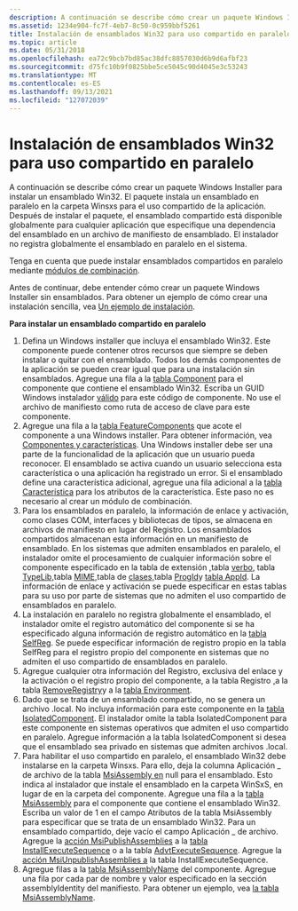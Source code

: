 ```yaml
---
description: A continuación se describe cómo crear un paquete Windows Installer para instalar un ensamblado Win32.
ms.assetid: 1234e904-fc7f-4eb7-8c50-0c959bbf5261
title: Instalación de ensamblados Win32 para uso compartido en paralelo
ms.topic: article
ms.date: 05/31/2018
ms.openlocfilehash: ea72c9bcb7bd85ac38dfc8857030d6b9d6afbf23
ms.sourcegitcommit: d75fc10b9f0825bbe5ce5045c90d4045e3c53243
ms.translationtype: MT
ms.contentlocale: es-ES
ms.lasthandoff: 09/13/2021
ms.locfileid: "127072039"
---
```

# <a name="installing-win32-assemblies-for-side-by-side-sharing"></a>Instalación de ensamblados Win32 para uso compartido en paralelo

A continuación se describe cómo crear un paquete Windows Installer para instalar un ensamblado Win32. El paquete instala un ensamblado en paralelo en la carpeta Winsxs para el uso compartido de la aplicación. Después de instalar el paquete, el ensamblado compartido está disponible globalmente para cualquier aplicación que especifique una dependencia del ensamblado en un archivo de manifiesto de ensamblado. El instalador no registra globalmente el ensamblado en paralelo en el sistema.

Tenga en cuenta que puede instalar ensamblados compartidos en paralelo mediante [módulos de combinación](merge-modules.md).

Antes de continuar, debe entender cómo crear un paquete Windows Installer sin ensamblados. Para obtener un ejemplo de cómo crear una instalación sencilla, vea [Un ejemplo de instalación](an-installation-example.md).

**Para instalar un ensamblado compartido en paralelo**

1.  Defina un Windows installer que incluya el ensamblado Win32. Este componente puede contener otros recursos que siempre se deben instalar o quitar con el ensamblado. Todos los demás componentes de la aplicación se pueden crear igual que para una instalación sin ensamblados. Agregue una fila a la [tabla Component](component-table.md) para el componente que contiene el ensamblado Win32. Escriba un GUID Windows instalador [válido](guid.md) para este código de componente. No use el archivo de manifiesto como ruta de acceso de clave para este componente.
2.  Agregue una fila a la [tabla FeatureComponents](featurecomponents-table.md) que acote el componente a una Windows installer. Para obtener información, vea [Componentes y características](components-and-features.md). Una Windows installer debe ser una parte de la funcionalidad de la aplicación que un usuario pueda reconocer. El ensamblado se activa cuando un usuario selecciona esta característica o una aplicación ha registrado un error. Si el ensamblado define una característica adicional, agregue una fila adicional a la [tabla Característica](feature-table.md) para los atributos de la característica. Este paso no es necesario al crear un módulo de combinación.
3.  Para los ensamblados en paralelo, la información de enlace y activación, como clases COM, interfaces y bibliotecas de tipos, se almacena en archivos de manifiesto en lugar del Registro. Los ensamblados compartidos almacenan esta información en un manifiesto de ensamblado. En los sistemas que admiten ensamblados en paralelo, el instalador omite el procesamiento de cualquier información sobre el componente especificado en la tabla de extensión [,](extension-table.md)tabla [verbo](verb-table.md), tabla [TypeLib,](typelib-table.md)tabla [MIME,](mime-table.md)tabla de [clases,](class-table.md)tabla [ProgId](progid-table.md)y [tabla AppId](appid-table.md). La información de enlace y activación se puede especificar en estas tablas para su uso por parte de sistemas que no admiten el uso compartido de ensamblados en paralelo.
4.  La instalación en paralelo no registra globalmente el ensamblado, el instalador omite el registro automático del componente si se ha especificado alguna información de registro automático en la [tabla SelfReg](selfreg-table.md). Se puede especificar información de registro propio en la tabla SelfReg para el registro propio del componente en sistemas que no admiten el uso compartido de ensamblados en paralelo.
5.  Agregue cualquier otra información del Registro, exclusiva del enlace y la activación o el registro propio del componente, a la tabla Registro [,](registry-table.md)a la tabla [RemoveRegistry](removeregistry-table.md)y a la [tabla Environment](environment-table.md).
6.  Dado que se trata de un ensamblado compartido, no se genera un archivo .local. No incluya información para este componente en la [tabla IsolatedComponent](isolatedcomponent-table.md). El instalador omite la tabla IsolatedComponent para este componente en sistemas operativos que admiten el uso compartido en paralelo. Agregue información a la tabla IsolatedComponent si desea que el ensamblado sea privado en sistemas que admiten archivos .local.
7.  Para habilitar el uso compartido en paralelo, el ensamblado Win32 debe instalarse en la carpeta Winsxs. Para ello, deja la columna Aplicación \_ de archivo de la tabla [MsiAssembly en](msiassembly-table.md) null para el ensamblado. Esto indica al instalador que instale el ensamblado en la carpeta WinSxS, en lugar de en la carpeta del componente. Agregue una fila a la [tabla MsiAssembly](msiassembly-table.md) para el componente que contiene el ensamblado Win32. Escriba un valor de 1 en el campo Atributos de la tabla MsiAssembly para especificar que se trata de un ensamblado Win32. Para un ensamblado compartido, deje vacío el campo Aplicación \_ de archivo. Agregue la [acción MsiPublishAssemblies](msipublishassemblies-action.md) a la [tabla InstallExecuteSequence](installexecutesequence-table.md) o a la tabla [AdvtExecuteSequence](advtexecutesequence-table.md). Agregue la [acción MsiUnpublishAssemblies a](msiunpublishassemblies-action.md) la tabla InstallExecuteSequence.
8.  Agregue filas a la [tabla MsiAssemblyName](msiassemblyname-table.md) del componente. Agregue una fila por cada par de nombre y valor especificado en la sección assemblyIdentity del manifiesto. Para obtener un ejemplo, vea [la tabla MsiAssemblyName](msiassemblyname-table.md).

 

 



